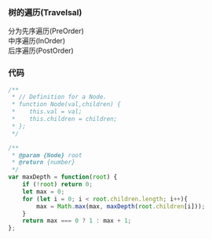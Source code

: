 ### 树的遍历(Travelsal)
分为先序遍历(PreOrder)  
中序遍历(InOrder)  
后序遍历(PostOrder)

### 代码

```javascript
/**
 * // Definition for a Node.
 * function Node(val,children) {
 *    this.val = val;
 *    this.children = children;
 * };
 */

/**
 * @param {Node} root
 * @return {number}
 */
var maxDepth = function(root) {
    if (!root) return 0;
    let max = 0;
    for (let i = 0; i < root.children.length; i++){
        max = Math.max(max, maxDepth(root.children[i]));
    }
    return max === 0 ? 1 : max + 1;
};
```
